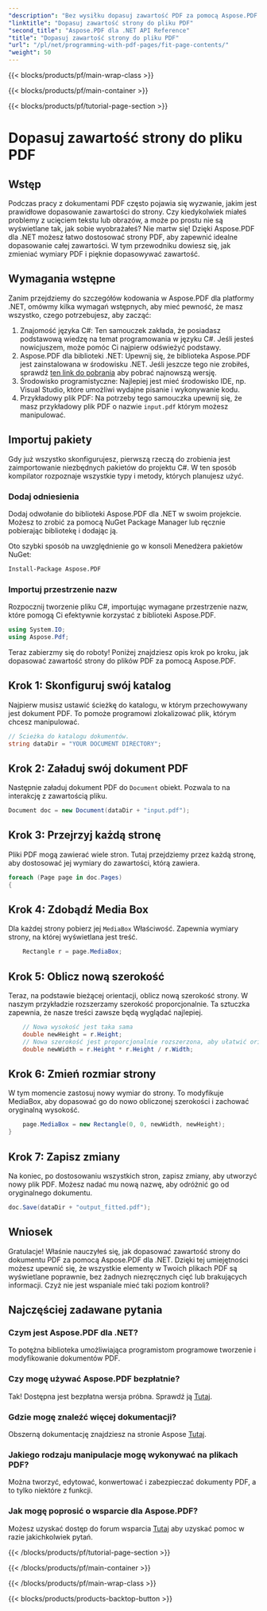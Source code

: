 ```yaml
---
"description": "Bez wysiłku dopasuj zawartość PDF za pomocą Aspose.PDF dla .NET. Ten przewodnik zapewnia szczegółowe, krok po kroku podejście do uzyskania optymalnego układu strony."
"linktitle": "Dopasuj zawartość strony do pliku PDF"
"second_title": "Aspose.PDF dla .NET API Reference"
"title": "Dopasuj zawartość strony do pliku PDF"
"url": "/pl/net/programming-with-pdf-pages/fit-page-contents/"
"weight": 50
---
```


{{< blocks/products/pf/main-wrap-class >}}

{{< blocks/products/pf/main-container >}}

{{< blocks/products/pf/tutorial-page-section >}}

# Dopasuj zawartość strony do pliku PDF

## Wstęp

Podczas pracy z dokumentami PDF często pojawia się wyzwanie, jakim jest prawidłowe dopasowanie zawartości do strony. Czy kiedykolwiek miałeś problemy z ucięciem tekstu lub obrazów, a może po prostu nie są wyświetlane tak, jak sobie wyobrażałeś? Nie martw się! Dzięki Aspose.PDF dla .NET możesz łatwo dostosować strony PDF, aby zapewnić idealne dopasowanie całej zawartości. W tym przewodniku dowiesz się, jak zmieniać wymiary PDF i pięknie dopasowywać zawartość.

## Wymagania wstępne

Zanim przejdziemy do szczegółów kodowania w Aspose.PDF dla platformy .NET, omówmy kilka wymagań wstępnych, aby mieć pewność, że masz wszystko, czego potrzebujesz, aby zacząć:

1. Znajomość języka C#: Ten samouczek zakłada, że posiadasz podstawową wiedzę na temat programowania w języku C#. Jeśli jesteś nowicjuszem, może pomóc Ci najpierw odświeżyć podstawy.
2. Aspose.PDF dla biblioteki .NET: Upewnij się, że biblioteka Aspose.PDF jest zainstalowana w środowisku .NET. Jeśli jeszcze tego nie zrobiłeś, sprawdź [ten link do pobrania](https://releases.aspose.com/pdf/net/) aby pobrać najnowszą wersję.
3. Środowisko programistyczne: Najlepiej jest mieć środowisko IDE, np. Visual Studio, które umożliwi wydajne pisanie i wykonywanie kodu.
4. Przykładowy plik PDF: Na potrzeby tego samouczka upewnij się, że masz przykładowy plik PDF o nazwie `input.pdf` którym możesz manipulować.

## Importuj pakiety

Gdy już wszystko skonfigurujesz, pierwszą rzeczą do zrobienia jest zaimportowanie niezbędnych pakietów do projektu C#. W ten sposób kompilator rozpoznaje wszystkie typy i metody, których planujesz użyć.

### Dodaj odniesienia

Dodaj odwołanie do biblioteki Aspose.PDF dla .NET w swoim projekcie. Możesz to zrobić za pomocą NuGet Package Manager lub ręcznie pobierając bibliotekę i dodając ją.

Oto szybki sposób na uwzględnienie go w konsoli Menedżera pakietów NuGet:

```bash
Install-Package Aspose.PDF
```

### Importuj przestrzenie nazw

Rozpocznij tworzenie pliku C#, importując wymagane przestrzenie nazw, które pomogą Ci efektywnie korzystać z biblioteki Aspose.PDF.

```csharp
using System.IO;
using Aspose.Pdf;
```

Teraz zabierzmy się do roboty! Poniżej znajdziesz opis krok po kroku, jak dopasować zawartość strony do plików PDF za pomocą Aspose.PDF.

## Krok 1: Skonfiguruj swój katalog

Najpierw musisz ustawić ścieżkę do katalogu, w którym przechowywany jest dokument PDF. To pomoże programowi zlokalizować plik, którym chcesz manipulować.

```csharp
// Ścieżka do katalogu dokumentów.
string dataDir = "YOUR DOCUMENT DIRECTORY";
```

## Krok 2: Załaduj swój dokument PDF

Następnie załaduj dokument PDF do `Document` obiekt. Pozwala to na interakcję z zawartością pliku.

```csharp
Document doc = new Document(dataDir + "input.pdf");
```

## Krok 3: Przejrzyj każdą stronę

Pliki PDF mogą zawierać wiele stron. Tutaj przejdziemy przez każdą stronę, aby dostosować jej wymiary do zawartości, którą zawiera.

```csharp
foreach (Page page in doc.Pages)
{
```

## Krok 4: Zdobądź Media Box

Dla każdej strony pobierz jej `MediaBox` Właściwość. Zapewnia wymiary strony, na której wyświetlana jest treść.

```csharp
    Rectangle r = page.MediaBox;
```

## Krok 5: Oblicz nową szerokość

Teraz, na podstawie bieżącej orientacji, oblicz nową szerokość strony. W naszym przykładzie rozszerzamy szerokość proporcjonalnie. Ta sztuczka zapewnia, że nasze treści zawsze będą wyglądać najlepiej.

```csharp
    // Nowa wysokość jest taka sama
    double newHeight = r.Height;
    // Nowa szerokość jest proporcjonalnie rozszerzona, aby ułatwić orientację poziomą
    double newWidth = r.Height * r.Height / r.Width;
```

## Krok 6: Zmień rozmiar strony

W tym momencie zastosuj nowy wymiar do strony. To modyfikuje MediaBox, aby dopasować go do nowo obliczonej szerokości i zachować oryginalną wysokość.

```csharp
    page.MediaBox = new Rectangle(0, 0, newWidth, newHeight);
}
```

## Krok 7: Zapisz zmiany

Na koniec, po dostosowaniu wszystkich stron, zapisz zmiany, aby utworzyć nowy plik PDF. Możesz nadać mu nową nazwę, aby odróżnić go od oryginalnego dokumentu.

```csharp
doc.Save(dataDir + "output_fitted.pdf");
```

## Wniosek

Gratulacje! Właśnie nauczyłeś się, jak dopasować zawartość strony do dokumentu PDF za pomocą Aspose.PDF dla .NET. Dzięki tej umiejętności możesz upewnić się, że wszystkie elementy w Twoich plikach PDF są wyświetlane poprawnie, bez żadnych niezręcznych cięć lub brakujących informacji. Czyż nie jest wspaniale mieć taki poziom kontroli?

## Najczęściej zadawane pytania

### Czym jest Aspose.PDF dla .NET?
To potężna biblioteka umożliwiająca programistom programowe tworzenie i modyfikowanie dokumentów PDF.

### Czy mogę używać Aspose.PDF bezpłatnie?
Tak! Dostępna jest bezpłatna wersja próbna. Sprawdź ją [Tutaj](https://releases.aspose.com/).

### Gdzie mogę znaleźć więcej dokumentacji?
Obszerną dokumentację znajdziesz na stronie Aspose [Tutaj](https://reference.aspose.com/pdf/net/).

### Jakiego rodzaju manipulacje mogę wykonywać na plikach PDF?
Można tworzyć, edytować, konwertować i zabezpieczać dokumenty PDF, a to tylko niektóre z funkcji.

### Jak mogę poprosić o wsparcie dla Aspose.PDF?
Możesz uzyskać dostęp do forum wsparcia [Tutaj](https://forum.aspose.com/c/pdf/10) aby uzyskać pomoc w razie jakichkolwiek pytań.

{{< /blocks/products/pf/tutorial-page-section >}}

{{< /blocks/products/pf/main-container >}}

{{< /blocks/products/pf/main-wrap-class >}}

{{< blocks/products/products-backtop-button >}}
